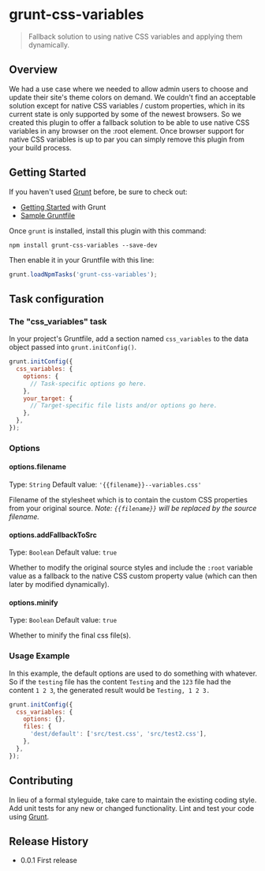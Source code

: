 # grunt-css-variables

> Fallback solution to using native CSS variables and applying them dynamically.

## Overview
We had a use case where we needed to allow admin users to choose and update their site's theme colors on demand. We couldn't find an acceptable solution except for native CSS variables / custom properties, which in its current state is only supported by some of the newest browsers. So we created this plugin to offer a fallback solution to be able to use native CSS variables in any browser on the :root element. Once browser support for native CSS variables is up to par you can simply remove this plugin from your build process.


## Getting Started
If you haven't used [Grunt](http://gruntjs.com/) before, be sure to check out:

- [Getting Started](http://gruntjs.com/getting-started) with Grunt
- [Sample Gruntfile](http://gruntjs.com/sample-gruntfile)

Once `grunt` is installed, install this plugin with this command:

```shell
npm install grunt-css-variables --save-dev
```

Then enable it in your Gruntfile with this line:

```js
grunt.loadNpmTasks('grunt-css-variables');
```

## Task configuration

### The "css_variables" task
In your project's Gruntfile, add a section named `css_variables` to the data object passed into `grunt.initConfig()`.

```js
grunt.initConfig({
  css_variables: {
    options: {
      // Task-specific options go here.
    },
    your_target: {
      // Target-specific file lists and/or options go here.
    },
  },
});
```

### Options

#### options.filename
Type: `String`
Default value: `'{{filename}}--variables.css'`

Filename of the stylesheet which is to contain the custom CSS properties from your original source. _Note: `{{filename}}` will be replaced by the source filename._

#### options.addFallbackToSrc
Type: `Boolean`
Default value: `true`

Whether to modify the original source styles and include the `:root` variable value as a fallback to the native CSS custom property value (which can then later by modified dynamically).

#### options.minify
Type: `Boolean`
Default value: `true`

Whether to minify the final css file(s).

### Usage Example

In this example, the default options are used to do something with whatever. So if the `testing` file has the content `Testing` and the `123` file had the content `1 2 3`, the generated result would be `Testing, 1 2 3.`

```js
grunt.initConfig({
  css_variables: {
    options: {},
    files: {
      'dest/default': ['src/test.css', 'src/test2.css'],
    },
  },
});
```

## Contributing
In lieu of a formal styleguide, take care to maintain the existing coding style. Add unit tests for any new or changed functionality. Lint and test your code using [Grunt](http://gruntjs.com/).

## Release History
- 0.0.1
  First release
